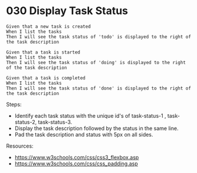 # 030 Display Task Status

```
Given that a new task is created 
When I list the tasks 
Then I will see the task status of 'todo' is displayed to the right of the task description
```

```
Given that a task is started
When I list the tasks  
Then I will see the task status of 'doing' is displayed to the right of the task description
```

```
Given that a task is completed
When I list the tasks  
Then I will see the task status of 'done' is displayed to the right of the task description
```

Steps:
- Identify each task status with the unique id's of task-status-1 , task-status-2, task-status-3.
- Display the task description followed by the status in the same line.
- Pad the task description and status with 5px on all sides.

Resources:
- https://www.w3schools.com/css/css3_flexbox.asp
- https://www.w3schools.com/css/css_padding.asp
